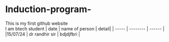 # Induction-program-
This is my first github website
<br>
I am btech student 
| date | name of person | detail|
| ----- | -------- | ------ |
|15/07/24 | dr randhir sir | bdjdjfbri |